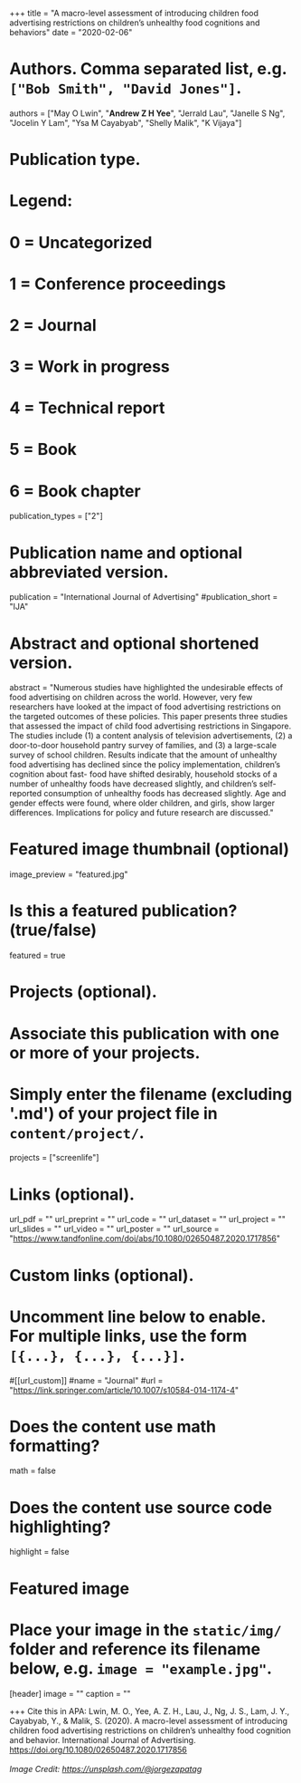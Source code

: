 +++
title = "A macro-level assessment of introducing children food advertising restrictions on children’s unhealthy food cognitions and behaviors"
date = "2020-02-06"

# Authors. Comma separated list, e.g. `["Bob Smith", "David Jones"]`.

authors = ["May O Lwin", "**Andrew Z H Yee**", "Jerrald Lau", "Janelle S Ng", "Jocelin Y Lam", "Ysa M Cayabyab", "Shelly Malik", "K Vijaya"]

# Publication type.
# Legend:
# 0 = Uncategorized
# 1 = Conference proceedings
# 2 = Journal
# 3 = Work in progress
# 4 = Technical report
# 5 = Book
# 6 = Book chapter
publication_types = ["2"]

# Publication name and optional abbreviated version.
publication = "International Journal of Advertising"
#publication_short = "IJA"

# Abstract and optional shortened version.

abstract = "Numerous studies have highlighted the undesirable effects of food advertising on children across the world. However, very few researchers have looked at the impact of food advertising restrictions on the targeted outcomes of these policies. This paper presents three studies that assessed the impact of child food advertising restrictions in Singapore. The studies include (1) a content analysis of television advertisements, (2) a door-to-door household pantry survey of families, and (3) a large-scale survey of school children. Results indicate that the amount of unhealthy food advertising has declined since the policy implementation, children’s cognition about fast- food have shifted desirably, household stocks of a number of unhealthy foods have decreased slightly, and children’s self-reported consumption of unhealthy foods has decreased slightly. Age and gender effects were found, where older children, and girls, show larger differences. Implications for policy and future research are discussed."

# Featured image thumbnail (optional)
image_preview = "featured.jpg"

# Is this a featured publication? (true/false)
featured = true

# Projects (optional).
#   Associate this publication with one or more of your projects.
#   Simply enter the filename (excluding '.md') of your project file in `content/project/`.
projects = ["screenlife"]

# Links (optional).
url_pdf = ""
url_preprint = ""
url_code = ""
url_dataset = ""
url_project = ""
url_slides = ""
url_video = ""
url_poster = ""
url_source = "https://www.tandfonline.com/doi/abs/10.1080/02650487.2020.1717856"

# Custom links (optional).
#   Uncomment line below to enable. For multiple links, use the form `[{...}, {...}, {...}]`.
#[[url_custom]]
#name = "Journal"
#url = "https://link.springer.com/article/10.1007/s10584-014-1174-4"

# Does the content use math formatting?
math = false

# Does the content use source code highlighting?
highlight = false
  
# Featured image
# Place your image in the `static/img/` folder and reference its filename below, e.g. `image = "example.jpg"`.
[header]
image = ""
caption = ""

+++
Cite this in APA: Lwin, M. O., Yee, A. Z. H., Lau, J., Ng, J. S., Lam, J. Y., Cayabyab, Y., & Malik, S. (2020). A macro-level assessment of introducing children food advertising restrictions on children’s unhealthy food cognition and behavior. International Journal of Advertising. https://doi.org/10.1080/02650487.2020.1717856
<br/>
<br/>
*Image Credit: https://unsplash.com/@jorgezapatag*

